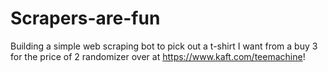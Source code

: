 # Scrapers-are-fun

Building a simple web scraping bot to pick out a t-shirt I want from a buy 3 for the price of 2 randomizer over at https://www.kaft.com/teemachine!
